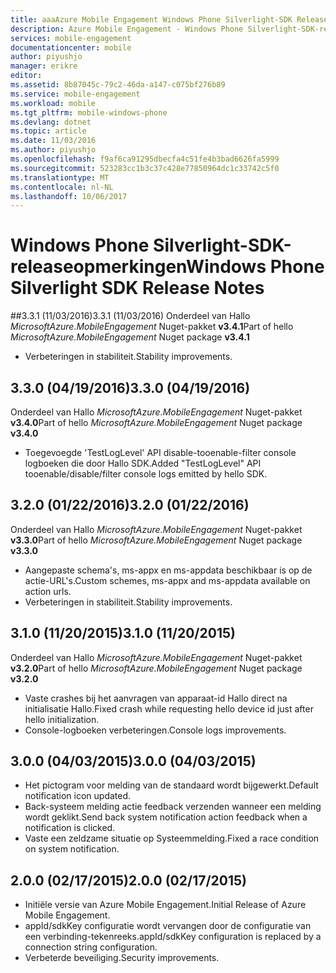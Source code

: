 ```yaml
---
title: aaaAzure Mobile Engagement Windows Phone Silverlight-SDK Release-opmerkingen | Microsoft Docs
description: Azure Mobile Engagement - Windows Phone Silverlight-SDK-releaseopmerkingen
services: mobile-engagement
documentationcenter: mobile
author: piyushjo
manager: erikre
editor: 
ms.assetid: 8b87045c-79c2-46da-a147-c075bf276b89
ms.service: mobile-engagement
ms.workload: mobile
ms.tgt_pltfrm: mobile-windows-phone
ms.devlang: dotnet
ms.topic: article
ms.date: 11/03/2016
ms.author: piyushjo
ms.openlocfilehash: f9af6ca91295dbecfa4c51fe4b3bad6626fa5999
ms.sourcegitcommit: 523283cc1b3c37c428e77850964dc1c33742c5f0
ms.translationtype: MT
ms.contentlocale: nl-NL
ms.lasthandoff: 10/06/2017
---
```

# <a name="windows-phone-silverlight-sdk-release-notes"></a><span data-ttu-id="137e6-103">Windows Phone Silverlight-SDK-releaseopmerkingen</span><span class="sxs-lookup"><span data-stu-id="137e6-103">Windows Phone Silverlight SDK Release Notes</span></span>
##<a name="331-11032016"></a><span data-ttu-id="137e6-104">3.3.1 (11/03/2016)</span><span class="sxs-lookup"><span data-stu-id="137e6-104">3.3.1 (11/03/2016)</span></span>
<span data-ttu-id="137e6-105">Onderdeel van Hallo *MicrosoftAzure.MobileEngagement* Nuget-pakket **v3.4.1**</span><span class="sxs-lookup"><span data-stu-id="137e6-105">Part of hello *MicrosoftAzure.MobileEngagement* Nuget package **v3.4.1**</span></span>

* <span data-ttu-id="137e6-106">Verbeteringen in stabiliteit.</span><span class="sxs-lookup"><span data-stu-id="137e6-106">Stability improvements.</span></span>

## <a name="330-04192016"></a><span data-ttu-id="137e6-107">3.3.0 (04/19/2016)</span><span class="sxs-lookup"><span data-stu-id="137e6-107">3.3.0 (04/19/2016)</span></span>
<span data-ttu-id="137e6-108">Onderdeel van Hallo *MicrosoftAzure.MobileEngagement* Nuget-pakket **v3.4.0**</span><span class="sxs-lookup"><span data-stu-id="137e6-108">Part of hello *MicrosoftAzure.MobileEngagement* Nuget package **v3.4.0**</span></span>

* <span data-ttu-id="137e6-109">Toegevoegde 'TestLogLevel' API disable-tooenable-filter console logboeken die door Hallo SDK.</span><span class="sxs-lookup"><span data-stu-id="137e6-109">Added "TestLogLevel" API tooenable/disable/filter console logs emitted by hello SDK.</span></span>

## <a name="320-01222016"></a><span data-ttu-id="137e6-110">3.2.0 (01/22/2016)</span><span class="sxs-lookup"><span data-stu-id="137e6-110">3.2.0 (01/22/2016)</span></span>
<span data-ttu-id="137e6-111">Onderdeel van Hallo *MicrosoftAzure.MobileEngagement* Nuget-pakket **v3.3.0**</span><span class="sxs-lookup"><span data-stu-id="137e6-111">Part of hello *MicrosoftAzure.MobileEngagement* Nuget package **v3.3.0**</span></span>

* <span data-ttu-id="137e6-112">Aangepaste schema's, ms-appx en ms-appdata beschikbaar is op de actie-URL's.</span><span class="sxs-lookup"><span data-stu-id="137e6-112">Custom schemes, ms-appx and ms-appdata available on action urls.</span></span>
* <span data-ttu-id="137e6-113">Verbeteringen in stabiliteit.</span><span class="sxs-lookup"><span data-stu-id="137e6-113">Stability improvements.</span></span>

## <a name="310-11202015"></a><span data-ttu-id="137e6-114">3.1.0 (11/20/2015)</span><span class="sxs-lookup"><span data-stu-id="137e6-114">3.1.0 (11/20/2015)</span></span>
<span data-ttu-id="137e6-115">Onderdeel van Hallo *MicrosoftAzure.MobileEngagement* Nuget-pakket **v3.2.0**</span><span class="sxs-lookup"><span data-stu-id="137e6-115">Part of hello *MicrosoftAzure.MobileEngagement* Nuget package **v3.2.0**</span></span>

* <span data-ttu-id="137e6-116">Vaste crashes bij het aanvragen van apparaat-id Hallo direct na initialisatie Hallo.</span><span class="sxs-lookup"><span data-stu-id="137e6-116">Fixed crash while requesting hello device id just after hello initialization.</span></span>
* <span data-ttu-id="137e6-117">Console-logboeken verbeteringen.</span><span class="sxs-lookup"><span data-stu-id="137e6-117">Console logs improvements.</span></span>

## <a name="300-04032015"></a><span data-ttu-id="137e6-118">3.0.0 (04/03/2015)</span><span class="sxs-lookup"><span data-stu-id="137e6-118">3.0.0 (04/03/2015)</span></span>
* <span data-ttu-id="137e6-119">Het pictogram voor melding van de standaard wordt bijgewerkt.</span><span class="sxs-lookup"><span data-stu-id="137e6-119">Default notification icon updated.</span></span>
* <span data-ttu-id="137e6-120">Back-systeem melding actie feedback verzenden wanneer een melding wordt geklikt.</span><span class="sxs-lookup"><span data-stu-id="137e6-120">Send back system notification action feedback when a notification is clicked.</span></span>
* <span data-ttu-id="137e6-121">Vaste een zeldzame situatie op Systeemmelding.</span><span class="sxs-lookup"><span data-stu-id="137e6-121">Fixed a race condition on system notification.</span></span>

## <a name="200-02172015"></a><span data-ttu-id="137e6-122">2.0.0 (02/17/2015)</span><span class="sxs-lookup"><span data-stu-id="137e6-122">2.0.0 (02/17/2015)</span></span>
* <span data-ttu-id="137e6-123">Initiële versie van Azure Mobile Engagement.</span><span class="sxs-lookup"><span data-stu-id="137e6-123">Initial Release of Azure Mobile Engagement.</span></span>
* <span data-ttu-id="137e6-124">appId/sdkKey configuratie wordt vervangen door de configuratie van een verbinding-tekenreeks.</span><span class="sxs-lookup"><span data-stu-id="137e6-124">appId/sdkKey configuration is replaced by a connection string configuration.</span></span>
* <span data-ttu-id="137e6-125">Verbeterde beveiliging.</span><span class="sxs-lookup"><span data-stu-id="137e6-125">Security improvements.</span></span>

